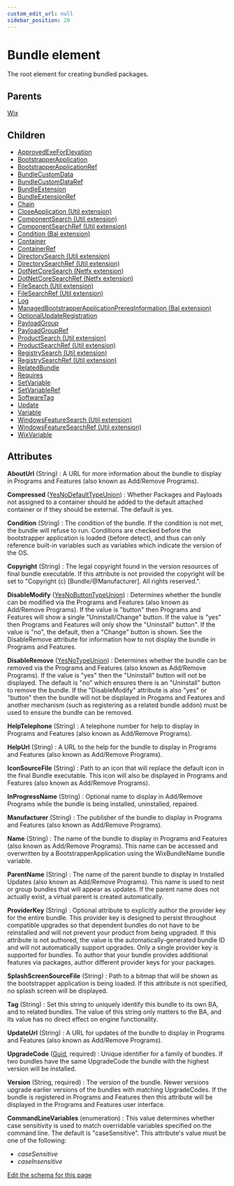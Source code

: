 ```yaml
---
custom_edit_url: null
sidebar_position: 20
---
```

# Bundle element
The root element for creating bundled packages.

## Parents
[Wix](wix.md)

## Children
* [ApprovedExeForElevation](approvedexeforelevation.md) 
* [BootstrapperApplication](bootstrapperapplication.md) 
* [BootstrapperApplicationRef](bootstrapperapplicationref.md) 
* [BundleCustomData](bundlecustomdata.md) 
* [BundleCustomDataRef](bundlecustomdataref.md) 
* [BundleExtension](bundleextension.md) 
* [BundleExtensionRef](bundleextensionref.md) 
* [Chain](chain.md) 
* [CloseApplication (Util extension)](../util/closeapplication.md) 
* [ComponentSearch (Util extension)](../util/componentsearch.md) 
* [ComponentSearchRef (Util extension)](../util/componentsearchref.md) 
* [Condition (Bal extension)](../bal/condition.md) 
* [Container](container.md) 
* [ContainerRef](containerref.md) 
* [DirectorySearch (Util extension)](../util/directorysearch.md) 
* [DirectorySearchRef (Util extension)](../util/directorysearchref.md) 
* [DotNetCoreSearch (Netfx extension)](../netfx/dotnetcoresearch.md) 
* [DotNetCoreSearchRef (Netfx extension)](../netfx/dotnetcoresearchref.md) 
* [FileSearch (Util extension)](../util/filesearch.md) 
* [FileSearchRef (Util extension)](../util/filesearchref.md) 
* [Log](log.md) 
* [ManagedBootstrapperApplicationPrereqInformation (Bal extension)](../bal/managedbootstrapperapplicationprereqinformation.md) 
* [OptionalUpdateRegistration](optionalupdateregistration.md) 
* [PayloadGroup](payloadgroup.md) 
* [PayloadGroupRef](payloadgroupref.md) 
* [ProductSearch (Util extension)](../util/productsearch.md) 
* [ProductSearchRef (Util extension)](../util/productsearchref.md) 
* [RegistrySearch (Util extension)](../util/registrysearch.md) 
* [RegistrySearchRef (Util extension)](../util/registrysearchref.md) 
* [RelatedBundle](relatedbundle.md) 
* [Requires](requires.md) 
* [SetVariable](setvariable.md) 
* [SetVariableRef](setvariableref.md) 
* [SoftwareTag](softwaretag.md) 
* [Update](update.md) 
* [Variable](variable.md) 
* [WindowsFeatureSearch (Util extension)](../util/windowsfeaturesearch.md) 
* [WindowsFeatureSearchRef (Util extension)](../util/windowsfeaturesearchref.md) 
* [WixVariable](wixvariable.md) 

## Attributes
**AboutUrl** (String)
  : A URL for more information about the bundle to display in Programs and Features (also known as Add/Remove Programs).

**Compressed** ([YesNoDefaultTypeUnion](yesnodefaulttype.md 'Values of this type will either be "default", "yes", or "no".'))
  : Whether Packages and Payloads not assigned to a container should be added to the default attached container or if they should be external. The default is yes.

**Condition** (String)
  : The condition of the bundle. If the condition is not met, the bundle will refuse to run. Conditions are checked before the bootstrapper application is loaded (before detect), and thus can only reference built-in variables such as variables which indicate the version of the OS.

**Copyright** (String)
  : The legal copyright found in the version resources of final bundle executable. If this attribute is not provided the copyright will be set to "Copyright (c) [Bundle/@Manufacturer]. All rights reserved.".

**DisableModify** ([YesNoButtonTypeUnion](yesnobuttontype.md 'Values of this type will either be "button", "yes"/"true", or "no"/"false".'))
  : Determines whether the bundle can be modified via the Programs and Features (also known as Add/Remove Programs). If the value is "button" then Programs and Features will show a single "Uninstall/Change" button. If the value is "yes" then Programs and Features will only show the "Uninstall" button". If the value is "no", the default, then a "Change" button is shown. See the DisableRemove attribute for information how to not display the bundle in Programs and Features.

**DisableRemove** ([YesNoTypeUnion](yesnotype.md 'Values of this type will either be "yes"/"true" or "no"/"false".'))
  : Determines whether the bundle can be removed via the Programs and Features (also known as Add/Remove Programs). If the value is "yes" then the "Uninstall" button will not be displayed. The default is "no" which ensures there is an "Uninstall" button to remove the bundle. If the "DisableModify" attribute is also "yes" or "button" then the bundle will not be displayed in Progams and Features and another mechanism (such as registering as a related bundle addon) must be used to ensure the bundle can be removed.

**HelpTelephone** (String)
  : A telephone number for help to display in Programs and Features (also known as Add/Remove Programs).

**HelpUrl** (String)
  : A URL to the help for the bundle to display in Programs and Features (also known as Add/Remove Programs).

**IconSourceFile** (String)
  : Path to an icon that will replace the default icon in the final Bundle executable. This icon will also be displayed in Programs and Features (also known as Add/Remove Programs).

**InProgressName** (String)
  : Optional name to display in Add/Remove Programs while the bundle is being installed, uninstalled, repaired.

**Manufacturer** (String)
  : The publisher of the bundle to display in Programs and Features (also known as Add/Remove Programs).

**Name** (String)
  : The name of the bundle to display in Programs and Features (also known as Add/Remove Programs). This name can be accessed and overwritten by a BootstrapperApplication using the WixBundleName bundle variable.

**ParentName** (String)
  : The name of the parent bundle to display in Installed Updates (also known as Add/Remove Programs). This name is used to nest or group bundles that will appear as updates. If the parent name does not actually exist, a virtual parent is created automatically.

**ProviderKey** (String)
  : Optional attribute to explicitly author the provider key for the entire bundle.  This provider key is designed to persist throughout compatible upgrades so that dependent bundles do not have to be reinstalled and will not prevent your product from being upgraded. If this attribute is not authored, the value is the automatically-generated bundle ID and will not automatically support upgrades.   Only a single provider key is supported for bundles. To author that your bundle provides additional features via packages, author different provider keys for your packages.

**SplashScreenSourceFile** (String)
  : Path to a bitmap that will be shown as the bootstrapper application is being loaded. If this attribute is not specified, no splash screen will be displayed.

**Tag** (String)
  : Set this string to uniquely identify this bundle to its own BA, and to related bundles. The value of this string only matters to the BA, and its value has no direct effect on engine functionality.

**UpdateUrl** (String)
  : A URL for updates of the bundle to display in Programs and Features (also known as Add/Remove Programs).

**UpgradeCode** ([Guid](guid.md 'Values of this type will look like: "01234567-89AB-CDEF-0123-456789ABCDEF" or "{01234567-89AB-CDEF-0123-456789ABCDEF}". Also allows "PUT-GUID-HERE" for use in examples.'), required)
  : Unique identifier for a family of bundles. If two bundles have the same UpgradeCode the bundle with the highest version will be installed.

**Version** (String, required)
  : The version of the bundle. Newer versions upgrade earlier versions of the bundles with matching UpgradeCodes. If the bundle is registered in Programs and Features then this attribute will be displayed in the Programs and Features user interface.

**CommandLineVariables** (enumeration)
  : This value determines whether case sensitivity is used to match overridable variables specified on the command line. The default is "caseSensitive". This attribute's value must be one of the following:
- *caseSensitive*
- *caseInsensitive*


[Edit the schema for this page](https://github.com/wixtoolset/web/blob/master/src/xsd4/wix.xsd)